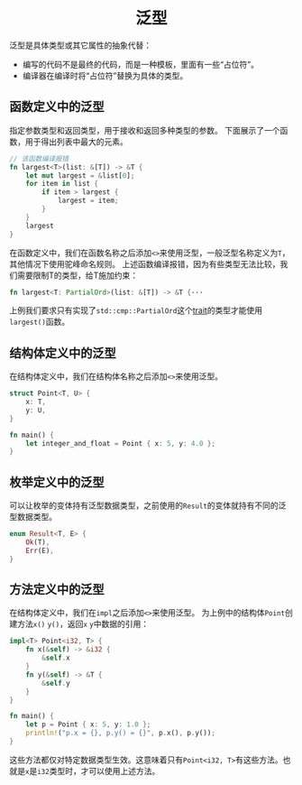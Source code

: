 # <center>泛型</center>
泛型是具体类型或其它属性的抽象代替：
- 编写的代码不是最终的代码，而是一种模板，里面有一些“占位符”。
- 编译器在编译时将“占位符”替换为具体的类型。

## 函数定义中的泛型
指定参数类型和返回类型，用于接收和返回多种类型的参数。
下面展示了一个函数，用于得出列表中最大的元素。
```rust
// 该函数编译报错
fn largest<T>(list: &[T]) -> &T {
    let mut largest = &list[0];
    for item in list {
        if item > largest {
            largest = item;
        }
    }
    largest
}
```
在函数定义中，我们在函数名称之后添加`<>`来使用泛型，一般泛型名称定义为`T`，其他情况下使用驼峰命名规则。
上述函数编译报错，因为有些类型无法比较，我们需要限制T的类型，给T施加约束：
```rust
fn largest<T: PartialOrd>(list: &[T]) -> &T {···
```
上例我们要求只有实现了`std::cmp::PartialOrd`这个[trait](./13trait.md)的类型才能使用`largest()`函数。

## 结构体定义中的泛型
在结构体定义中，我们在结构体名称之后添加`<>`来使用泛型。
```rust
struct Point<T, U> {
    x: T,
    y: U,
}

fn main() {
    let integer_and_float = Point { x: 5, y: 4.0 };
}
```

## 枚举定义中的泛型
可以让枚举的变体持有泛型数据类型，之前使用的`Result`的变体就持有不同的泛型数据类型。
```rust
enum Result<T, E> {
    Ok(T),
    Err(E),
}
```

## 方法定义中的泛型
在结构体定义中，我们在`impl`之后添加`<>`来使用泛型。
为上例中的结构体`Point`创建方法`x()` `y()`，返回`x` `y`中数据的引用：
```rust
impl<T> Point<i32, T> {
    fn x(&self) -> &i32 {
        &self.x
    }
    fn y(&self) -> &T {
        &self.y
    }
}

fn main() {
    let p = Point { x: 5, y: 1.0 };
    println!("p.x = {}, p.y() = {}", p.x(), p.y());
}
```
这些方法都仅对特定数据类型生效。这意味着只有`Point<i32, T>`有这些方法。也就是`x`是`i32`类型时，才可以使用上述方法。